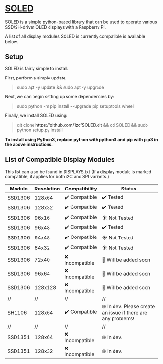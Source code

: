 # [SOLED](https://github.com/1zc/SOLED)
SOLED is a simple python-based library that can be used to operate various SSD/SH-driver OLED displays with a Raspberry Pi.

A list of all display modules SOLED is currently compatible is available below.

 
## Setup

SOLED is fairly simple to install.

First, perform a simple update.
> sudo apt -y update && sudo apt -y upgrade

Next, we can begin setting up some dependencies by:
> sudo python -m pip install --upgrade pip setuptools wheel

Finally, we install SOLED using:
> git clone https://github.com/1zc/SOLED.git && cd SOLED && sudo python setup.py install

**To install using Python3, replace python with python3 and pip with pip3 in the above instructions.**

## List of Compatible Display Modules

This list can also be found in DISPLAYS.txt
(If a display module is marked compatible, it applies for both i2C and SPI variants.)

Module | Resolution | Compatibility | Status
------------ | ------------- | ------------- | -------------
SSD1306 | 128x64 | ✔️ Compatible | ✔️ Tested
SSD1306 | 128x32 | ✔️ Compatible | ✔️ Tested
SSD1306 | 96x16 | ✔️ Compatible | ☀️ Not Tested
SSD1306 | 96x48 | ✔️ Compatible | ✔️ Tested
SSD1306 | 64x48 | ✔️ Compatible | ☀️ Not Tested
SSD1306 | 64x32 | ✔️ Compatible | ☀️ Not Tested
SSD1306 | 72x40 | ❌ Incompatible | 🔄 Will be added soon
SSD1306 | 96x64 | ❌ Incompatible | 🔄 Will be added soon
SSD1306 | 128x128 | ❌ Incompatible | 🔄 Will be added soon
// | // | // | //
SH1106 | 128x64 | ✔️ Compatible | 🌐 In dev. Please create an issue if there are any problems!
// | // | // | //
SSD1351 | 128x64 | ❌ Incompatible | 🌐 In dev.
SSD1351 | 128x32 | ❌ Incompatible | 🌐 In dev.
